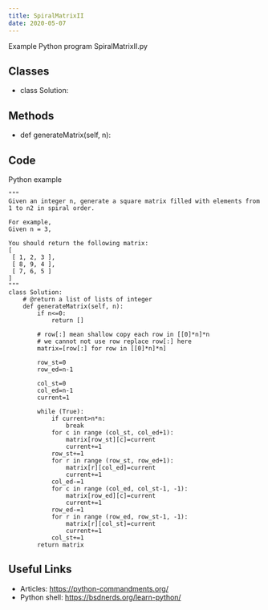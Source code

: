 ```yaml
---
title: SpiralMatrixII
date: 2020-05-07
---
```

Example Python program SpiralMatrixII.py


## Classes

* class Solution:

## Methods

* def generateMatrix(self, n):

## Code

Python example

    """
    Given an integer n, generate a square matrix filled with elements from 1 to n2 in spiral order.
    
    For example,
    Given n = 3,
    
    You should return the following matrix:
    [
     [ 1, 2, 3 ],
     [ 8, 9, 4 ],
     [ 7, 6, 5 ]
    ]
    """
    class Solution:
        # @return a list of lists of integer
        def generateMatrix(self, n):
            if n<=0:
                return [] 
    
            # row[:] mean shallow copy each row in [[0]*n]*n
            # we cannot not use row replace row[:] here 
            matrix=[row[:] for row in [[0]*n]*n]
            
            row_st=0
            row_ed=n-1
            
            col_st=0
            col_ed=n-1
            current=1
            
            while (True):
                if current>n*n:
                    break
                for c in range (col_st, col_ed+1):
                    matrix[row_st][c]=current
                    current+=1
                row_st+=1
                for r in range (row_st, row_ed+1):
                    matrix[r][col_ed]=current
                    current+=1
                col_ed-=1
                for c in range (col_ed, col_st-1, -1):
                    matrix[row_ed][c]=current
                    current+=1
                row_ed-=1
                for r in range (row_ed, row_st-1, -1):
                    matrix[r][col_st]=current
                    current+=1
                col_st+=1
            return matrix

## Useful Links

- Articles: https://python-commandments.org/
- Python shell: https://bsdnerds.org/learn-python/

